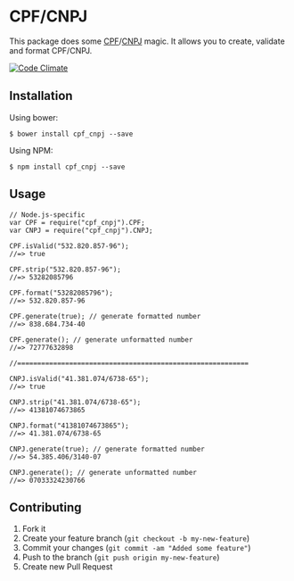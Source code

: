 # CPF/CNPJ

This package does some [CPF](http://en.wikipedia.org/wiki/Cadastro_de_Pessoas_F%C3%ADsicas)/[CNPJ](http://en.wikipedia.org/wiki/CNPJ) magic. It allows you to create, validate and format CPF/CNPJ.

[![Code Climate](https://codeclimate.com/github/fnando/cpf_cnpj.js.png)](https://codeclimate.com/github/fnando/cpf_cnpj.js)

## Installation

Using bower:

    $ bower install cpf_cnpj --save

Using NPM:

    $ npm install cpf_cnpj --save

## Usage

    // Node.js-specific
    var CPF = require("cpf_cnpj").CPF;
    var CNPJ = require("cpf_cnpj").CNPJ;

    CPF.isValid("532.820.857-96");
    //=> true

    CPF.strip("532.820.857-96");
    //=> 53282085796

    CPF.format("53282085796");
    //=> 532.820.857-96

    CPF.generate(true); // generate formatted number
    //=> 838.684.734-40

    CPF.generate(); // generate unformatted number
    //=> 72777632898

    //==========================================================

    CNPJ.isValid("41.381.074/6738-65");
    //=> true

    CNPJ.strip("41.381.074/6738-65");
    //=> 41381074673865

    CNPJ.format("41381074673865");
    //=> 41.381.074/6738-65

    CNPJ.generate(true); // generate formatted number
    //=> 54.385.406/3140-07

    CNPJ.generate(); // generate unformatted number
    //=> 07033324230766

## Contributing

1. Fork it
2. Create your feature branch (`git checkout -b my-new-feature`)
3. Commit your changes (`git commit -am "Added some feature"`)
4. Push to the branch (`git push origin my-new-feature`)
5. Create new Pull Request
